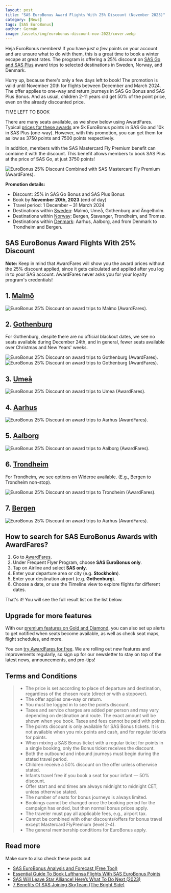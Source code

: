```yaml
---
layout: post
title: "SAS EuroBonus Award Flights With 25% Discount (November 2023)"
category: [News]
tags: [SAS EuroBonus]
author: Germán
image: /assets/img/eurobonus-discount-nov-2023/cover.webp
---
```


Heja EuroBonus members! If you have *just a few* points on your account and are unsure what to do with them, this is a great time to book a winter escape at great rates. The program is offering a 25% discount on [SAS Go and SAS Plus](https://flysas.com/) award trips to selected destinations in Sweden, Norway, and Denmark.

Hurry up, because there's only a few days left to book! The promotion is valid until November 20th for flights between December and March 2024. The offer applies to one-way and return journeys in SAS Go Bonus and SAS Plus Bonus. And as usual, children 2-11 years old get 50% of the point price, even on the already discounted price.

<div data-countdown="2023-11-20T22:59:00.000+02:00">
  TIME LEFT TO BOOK
</div>

There are many seats available, as we show below using AwardFares. Typical [prices for these awards](https://www.flysas.com/en/eurobonus/points/fly-with-points/point-chart/) are 5k EuroBonus points in SAS Go and 10k in SAS Plus (one-way). However, with this promotion, you can get them for as low as 3750 points and 7500 points respectively.

In addition, members with the SAS Mastercard Fly Premium benefit can combine it with the discount. This benefit allows members to book SAS Plus at the price of SAS Go, at just 3750 points!

<img src="../assets/img/eurobonus-discount-nov-2023/sas-discount-fly-premium.webp" alt="EuroBonus 25% Discount Combined with SAS Mastercard Fly Premium (AwardFares)." class="noborder"/>

**Promotion details:**

* Discount: 25% in SAS Go Bonus and SAS Plus Bonus
* Book by **November 20th, 2023** (end of day)
* Travel period: 1 December – 31 March 2024
* Destinations within [Sweden](https://www.sas.se/special-offers/poangrabatt/): Malmö, Umeå, Gothenburg and Ängelholm.
* Destinations within [Norway](https://www.sas.no/special-offers/poengrabatt/): Bergen, Stavanger, Trondheim, and Tromsø.
* Destinations within [Denmark](https://www.sas.dk/special-offers/pointrabat/): Aarhus, Aalborg, and from Denmark to Trondheim and Bergen.

## SAS EuroBonus Award Flights With 25% Discount

**Note:** Keep in mind that AwardFares will show you the award prices without the 25% discount applied, since it gets calculated and applied after you log in to your SAS account. AwardFares never asks you for your loyalty program's credentials!

## 1. [Malmö](https://awardfares.com/search?.MMX.;z:sas)

<img src="../assets/img/eurobonus-discount-nov-2023/malmo.webp" alt="EuroBonus 25% Discount on award trips to Malmo (AwardFares)." class="noborder"/>

## 2. [Gothenburg](https://awardfares.com/search?.GOT.;z:sas)

For Gothenburg, despite there are no official blackout dates, we see no seats available during December 24th, and in general, fewer seats available over Christmas and New Years' weeks.

<img src="../assets/img/eurobonus-discount-nov-2023/got-timeline.webp" alt="EuroBonus 25% Discount on award trips to Gothenburg (AwardFares)." class="noborder"/>

<img src="../assets/img/eurobonus-discount-nov-2023/got.webp" alt="EuroBonus 25% Discount on award trips to Gothenburg (AwardFares)." class="noborder"/>

## 3. [Umeå](https://awardfares.com/search?.UME.;z:sas)

<img src="../assets/img/eurobonus-discount-nov-2023/umea.webp" alt="EuroBonus 25% Discount on award trips to Umea (AwardFares)." class="noborder"/>

## 4. [Aarhus](https://awardfares.com/search?.AAR.;z:sas)

<img src="../assets/img/eurobonus-discount-nov-2023/aarhus.webp" alt="EuroBonus 25% Discount on award trips to Aarhus (AwardFares)." class="noborder"/>

## 5. [Aalborg](https://awardfares.com/search?.AAL.;z:sas)

<img src="../assets/img/eurobonus-discount-nov-2023/aalborg.webp" alt="EuroBonus 25% Discount on award trips to Aalborg (AwardFares)." class="noborder"/>

## 6. [Trondheim](https://awardfares.com/search?.MMX.;z:sas)

For Trondheim, we see options on Wideroe available. (E.g., Bergen to Trondheim non-stop).

<img src="../assets/img/eurobonus-discount-nov-2023/trondheim.webp" alt="EuroBonus 25% Discount on award trips to Trondheim (AwardFares)." class="noborder"/>

## 7. [Bergen](https://awardfares.com/search?.BGO.;z:sas)

<img src="../assets/img/eurobonus-discount-nov-2023/bergen.webp" alt="EuroBonus 25% Discount on award trips to Aarhus (AwardFares)." class="noborder"/>

## How to search for SAS EuroBonus Awards with AwardFares?

1. Go to [AwardFares](https://awardfares.com/signup).
2. Under Frequent Flyer Program, choose **SAS EuroBonus only**.
3. Tap on Airline and select **SAS only**.
4. Enter your departure area or city (e.g. **Stockholm**).
5. Enter your destination airport (e.g. **Gothenburg**).
6. Choose a date, or use the Timeline view to explore flights for different dates.

That's it! You will see the full result list on the list below.

## Upgrade for more features

With our [premium features on Gold and Diamond](https://awardfares.com/pricing), you can also set up alerts to get notified when seats become available, as well as check seat maps, flight schedules, and more.

You can [try AwardFares for free](https://awardfares.com/). We are rolling out new features and improvements regularly, so sign up for our newsletter to stay on top of the latest news, announcements, and pro-tips!

## Terms and Conditions

> * The price is set according to place of departure and destination, regardless of the chosen route (direct or with a stopover).
> * The offer applies one-way or return.
> * You must be logged in to see the points discount.
> * Taxes and service charges are added per person and may vary depending on destination and route. The exact amount will be shown when you book. Taxes and fees cannot be paid with points.
> * The points discount is only available for SAS Bonus tickets. It is not available when you mix points and cash, and for regular tickets for points.
> * When mixing a SAS Bonus ticket with a regular ticket for points in a single booking, only the Bonus ticket receives the discount.
> * Both the outbound and inbound journeys must begin during the stated travel period.
> * Children receive a 50% discount on the offer unless otherwise stated.
> * Infants travel free if you book a seat for your infant — 50% discount.
> * Offer start and end times are always midnight to midnight CET, unless otherwise stated.
> * The number of seats for bonus journeys is always limited.
> * Bookings cannot be changed once the booking period for the campaign has ended, but then normal bonus prices apply.
> * The traveler must pay all applicable fees, e.g., airport tax.
> * Cannot be combined with other discounts/offers for bonus travel except Mastercard FlyPremium (level 2-4).
> * The general membership conditions for EuroBonus apply.

## Read more

Make sure to also check these posts out

* [SAS EuroBonus Analysis and Forecast (Free Tool)](https://blog.awardfares.com/eurobonus-analysis-and-forecast/)
* [Essential Guide To Book Lufthansa Flights With SAS EuroBonus Points](https://blog.awardfares.com/lufthansa-with-eurobonus-guide/)
* [SAS Will Leave Star Alliance! Here’s What To Do Next (2023)](https://blog.awardfares.com/sas-acquisition/)
* [7 Benefits Of SAS Joining SkyTeam (The Bright Side)](https://blog.awardfares.com/sas-and-skyteam/)

<script src="/assets/js/countdown.js"></script>